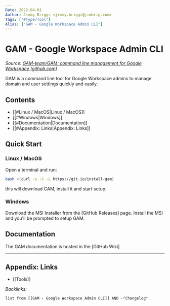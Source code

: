 ```yaml
---
Date: 2022-04-01
Author: Jimmy Briggs <jimmy.briggs@jimbrig.com>
Tags: ["#Type/Tool"]
Alias: ["GAM - Google Workspace Admin CLI"]
---
```


# GAM - Google Workspace Admin CLI

*Source: [GAM-team/GAM: command line management for Google Workspace (github.com)](https://github.com/GAM-team/GAM)*

GAM is a command line tool for Google Workspace admins to manage domain and user settings quickly and easily.

## Contents

- [[#Linux / MacOS|Linux / MacOS]]
- [[#Windows|Windows]]
- [[#Documentation|Documentation]]
- [[#Appendix: Links|Appendix: Links]]


## Quick Start

### Linux / MacOS

Open a terminal and run:

```sh
bash <(curl -s -S -L https://git.io/install-gam)
```

this will download GAM, install it and start setup.

### Windows

Download the MSI Installer from the [GitHub Releases] page. Install the MSI and you'll be prompted to setup GAM.

## Documentation

The GAM documentation is hosted in the [GitHub Wiki]

***

## Appendix: Links

- [[Tools]]

*Backlinks:*

```dataview
list from [[GAM - Google Workspace Admin CLI]] AND -"Changelog"
```